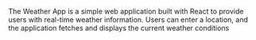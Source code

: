 The Weather App is a simple web application built with React to provide users with real-time weather information. Users can enter a location, and the application fetches and displays the current weather conditions
